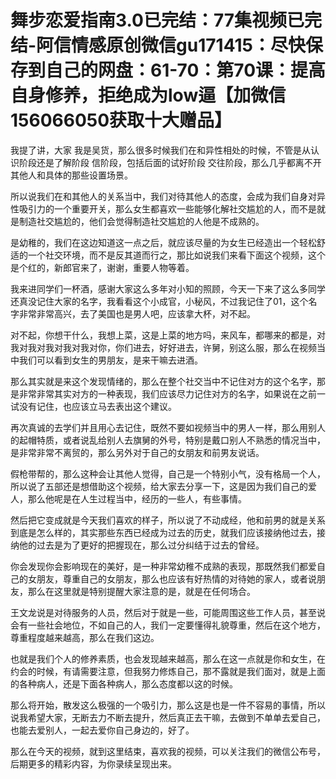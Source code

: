 # 舞步恋爱指南3.0已完结：77集视频已完结-阿信情感原创微信gu171415：尽快保存到自己的网盘：61-70：第70课：提高自身修养，拒绝成为low逼【加微信156066050获取十大赠品】

我提了讲，大家 我是吴货，那么很多时候我们在和异性相处的时候，不管是从认识阶段还是了解阶段 信阶段，包括后面的试好阶段 交往阶段，那么几乎都离不开其他人和具体的那些设置场景。

所以说我们在和其他人的关系当中，我们对待其他人的态度，会成为我们自身对异性吸引力的一个重要开关，那么女生都喜欢一些能够化解社交尴尬的人，而不是就是制造社交尴尬的，他们会觉得制造社交尴尬的人他是不成熟的。

是幼稚的，我们在这边知道这一点之后，就应该尽量的为女生已经造出一个轻松舒适的一个社交环境，而不是反其道而行之，那比如说我们来看下面这个视频，这个是个红的，新郎官来了，谢谢，重要人物等着。

我来进同学们一杯酒，感谢大家这么多年对小知的照顾，今天一下来了这么多同学还真没记住大家的名字，我看看这个小成官，小秘风，不过我记住了01，这个名字非常非常高兴，去了美国也是男人吧，应该拿大杯，对不起。

对不起，你想干什么，我想上菜，这是上菜的地方吗，来风车，都哪来的都是，对我对我对我对我对我对你，你们进去，好好进去，许舅，别这么服，那么在视频当中我们可以看到女生的男朋友，是来干嘛去进酒。

那么其实就是来这个发现情绪的，那么在整个社交当中不记住对方的这个名字，那是非常非常其实对方的一种表现，我们应该尽力记住对方的名字，如果说在之前一试没有记住，也应该立马去表出这个建议。

再次真诚的去学们并且用心去记住，既然不要如视频当中的男人一样，那么用别人的起帽特质，或者说乱给别人去旗舅的外号，特别是戴口别人不熟悉的情况当中，是非常非常不离贸的，那么另外对于自己的女朋友和前男友说话。

假枪带帮的，那么这种会让其他人觉得，自己是一个特别小气，没有格局一个人，所以说了五部还是想借助这个视频，给大家去分享一下，这是因为我们自己的爱人，那么他呢是在人生过程当中，经历的一些人，有些事情。

然后把它变成就是今天我们喜欢的样子，所以说了不动成经，他和前男的就是关系到底是怎么样的，其实那些东西已经成为过去的历史，就我们应该接纳他过去，接纳他的过去是为了更好的把握现在，那么过分纠结于过去的曾经。

你会发现你会影响现在的美好，是一种非常幼稚不成熟的表现，那既然我们都爱自己的女朋友，尊重自己的女朋友，那么也应该有好热情的对待她的家人，或者说朋友，那么在这里就是特别提醒大家注意的是，就是在任何场合。

王文龙说是对待服务的人员，然后对于就是一些，可能周围这些工作人员，甚至说会有一些社会地位，不如自己的人，我们一定要懂得礼貌尊重，然后在这个地方，尊重程度越来越高，那么在我们这边。

也就是我们个人的修养素质，也会发现越来越高，那么在这一点就是你和女生，在约会的时候，有请需要注意，但我努力修炼自己，那不露就是我们面对，就是上面的各种病人，还是下面各种病人，那么态度都以这的时候。

那么将开始，散发这么极强的一个吸引力，那么这是也是一件不容易的事情，所以说我希望大家，无断去力不断去提升，然后真正去干嘛，去做到不单单去爱自己，也能去爱别人，一起去爱你自己身边的，好了。

那么在今天的视频，就到这里结束，喜欢我的视频，可以关注我们的微信公布号，后期更多的精彩内容，为你录续呈现出来。